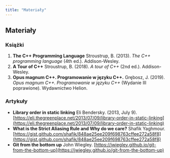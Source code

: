 ```yaml
---
title: "Materiały"
---
```


## Materiały

### Książki

1. **The C++ Programming Language**
   Stroustrup, B. (2013). _The C++ programming language_ (4th ed.). Addison-Wesley.
2. **A Tour of C++**
   Stroustrup, B. (2018). _A tour of C++_ (2nd ed.). Addison-Wesley.
3. **Opus magnum C++. Programowanie w języku C++.**
   Grębosz, J. (2019). _Opus magnum C++. Programowanie w języku C++_ (Wydanie III poprawione). Wydawnictwo Helion.

### Artykuły

* **Library order in static linking** Eli Bendersky. (2013, July 9). [https://eli.thegreenplace.net/2013/07/09/library-order-in-static-linking](https://eli.thegreenplace.net/2013/07/09/library-order-in-static-linking)
* **What is the Strict Aliasing Rule and Why do we care?** Shafik Yaghmour. [https://gist.github.com/shafik/848ae25ee209f698763cffee272a58f8](https://gist.github.com/shafik/848ae25ee209f698763cffee272a58f8)
* **Git from the bottom up** John Wiegley. [https://jwiegley.github.io/git-from-the-bottom-up](https://jwiegley.github.io/git-from-the-bottom-up)
